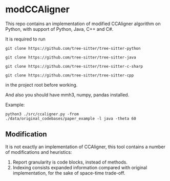 # modCCAligner

This repo contains an implementation of modified CCAligner algorithm on Python, with support of Python, Java, C++ and C#.



It is required to run 

``git clone https://github.com/tree-sitter/tree-sitter-python``

``git clone https://github.com/tree-sitter/tree-sitter-java``

``git clone https://github.com/tree-sitter/tree-sitter-c-sharp``

``git clone https://github.com/tree-sitter/tree-sitter-cpp``

in the project root before working.

And also you should have mmh3, numpy, pandas installed.


Example:

``python3 ./src/ccaligner.py -from ./data/original_codebases/paper_example -l java -theta 60``

## Modification

It is not exactly an implementation of CCAligner, this tool contains a number of modifications and heuristics:

1. Report granularity is code blocks, instead of methods.
2. Indexing consists expanded information compared with original implementation, for the sake of space-time trade-off.
